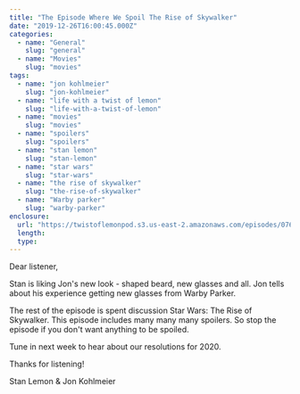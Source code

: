 ```yaml
---
title: "The Episode Where We Spoil The Rise of Skywalker"
date: "2019-12-26T16:00:45.000Z"
categories:
  - name: "General"
    slug: "general"
  - name: "Movies"
    slug: "movies"
tags:
  - name: "jon kohlmeier"
    slug: "jon-kohlmeier"
  - name: "life with a twist of lemon"
    slug: "life-with-a-twist-of-lemon"
  - name: "movies"
    slug: "movies"
  - name: "spoilers"
    slug: "spoilers"
  - name: "stan lemon"
    slug: "stan-lemon"
  - name: "star wars"
    slug: "star-wars"
  - name: "the rise of skywalker"
    slug: "the-rise-of-skywalker"
  - name: "Warby parker"
    slug: "warby-parker"
enclosure:
  url: "https://twistoflemonpod.s3.us-east-2.amazonaws.com/episodes/076-lwatol-20191236.mp3"
  length:
  type:
---
```


Dear listener,

Stan is liking Jon's new look - shaped beard, new glasses and all. Jon tells about his experience getting new glasses from Warby Parker.

The rest of the episode is spent discussion Star Wars: The Rise of Skywalker. This episode includes many many many spoilers. So stop the episode if you don't want anything to be spoiled.

Tune in next week to hear about our resolutions for 2020.

Thanks for listening!

Stan Lemon & Jon Kohlmeier

